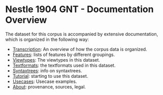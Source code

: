 # Nestle 1904 GNT - Documentation Overview

The dataset for this corpus is accompanied by extensive documentation, which is organized in the following way:

* [Transcription](transcription.md#start): An overview of how the corpus data is organized.
* [Features](features/README.md#start): lists of features by different groupings.
* [Viewtypes](viewtypes.md#start): The viewtypes in this dataset.
* [Textformats](textformats.md#start): the textformats used in this dataset.
* [Syntaxtrees](syntaxtrees.md#start): info on syntaxtrees.
* [Tutorial](../tutorial/README.md#start): starting to use this dataset.
* [Usecases](usecases/README.md#start): Usecase examples. 
* [About](about.md#start): provenance, sources, legal.
